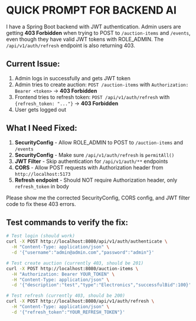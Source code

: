 # QUICK PROMPT FOR BACKEND AI

I have a Spring Boot backend with JWT authentication. Admin users are getting **403 Forbidden** when trying to POST to `/auction-items` and `/events`, even though they have valid JWT tokens with ROLE_ADMIN. The `/api/v1/auth/refresh` endpoint is also returning 403.

## Current Issue:
1. Admin logs in successfully and gets JWT token
2. Admin tries to create auction: `POST /auction-items` with `Authorization: Bearer <token>` → **403 Forbidden**
3. Frontend tries to refresh token: `POST /api/v1/auth/refresh` with `{refresh_token: "..."}` → **403 Forbidden**
4. User gets logged out

## What I Need Fixed:

1. **SecurityConfig** - Allow ROLE_ADMIN to POST to `/auction-items` and `/events`
2. **SecurityConfig** - Make sure `/api/v1/auth/refresh` is `permitAll()`
3. **JWT Filter** - Skip authentication for `/api/v1/auth/**` endpoints
4. **CORS** - Allow POST requests with Authorization header from `http://localhost:5173`
5. **Refresh endpoint** - Should NOT require Authorization header, only `refresh_token` in body

Please show me the corrected SecurityConfig, CORS config, and JWT filter code to fix these 403 errors.

## Test commands to verify the fix:
```bash
# Test login (should work)
curl -X POST http://localhost:8080/api/v1/auth/authenticate \
  -H "Content-Type: application/json" \
  -d '{"username":"admin@admin.com","password":"admin"}'

# Test create auction (currently 403, should be 201)
curl -X POST http://localhost:8080/auction-items \
  -H "Authorization: Bearer YOUR_TOKEN" \
  -H "Content-Type: application/json" \
  -d '{"description":"test","type":"Electronics","successfulBid":100}'

# Test refresh (currently 403, should be 200)
curl -X POST http://localhost:8080/api/v1/auth/refresh \
  -H "Content-Type: application/json" \
  -d '{"refresh_token":"YOUR_REFRESH_TOKEN"}'
```
